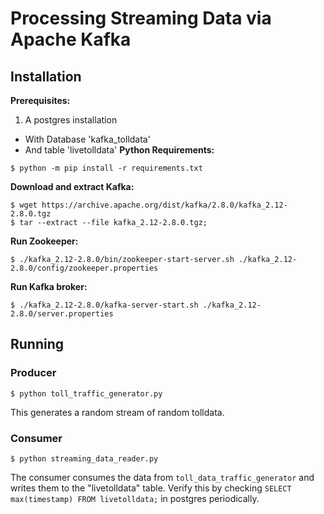 # Processing Streaming Data via Apache Kafka
## Installation
**Prerequisites:**  
1. A postgres installation
  - With Database 'kafka\_tolldata'
  - And table 'livetolldata'
**Python Requirements:**
```
$ python -m pip install -r requirements.txt
```
**Download and extract Kafka:**
```
$ wget https://archive.apache.org/dist/kafka/2.8.0/kafka_2.12-2.8.0.tgz
$ tar --extract --file kafka_2.12-2.8.0.tgz;
```
**Run Zookeeper:**
```
$ ./kafka_2.12-2.8.0/bin/zookeeper-start-server.sh ./kafka_2.12-2.8.0/config/zookeeper.properties
```
**Run Kafka broker:**
```
$ ./kafka_2.12-2.8.0/kafka-server-start.sh ./kafka_2.12-2.8.0/server.properties
```
## Running
### Producer
```
$ python toll_traffic_generator.py
```
This generates a random stream of random tolldata.
### Consumer
```
$ python streaming_data_reader.py
```
The consumer consumes the data from `toll_data_traffic_generator` and writes
them to the "livetolldata" table. Verify this by checking `SELECT max(timestamp) FROM livetolldata;` in postgres periodically.

